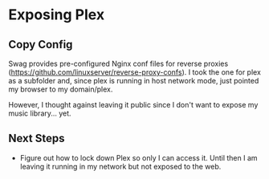 # Exposing Plex

## Copy Config

Swag provides pre-configured Nginx conf files for reverse proxies (https://github.com/linuxserver/reverse-proxy-confs). I took the one for plex as a subfolder and, 
since plex is running in host network mode, just pointed my browser to my domain/plex. 

However, I thought against leaving it public since I don't want to expose my music library... yet.

## Next Steps

- Figure out how to lock down Plex so only I can access it. Until then I am leaving it running in my network but not exposed to the web.